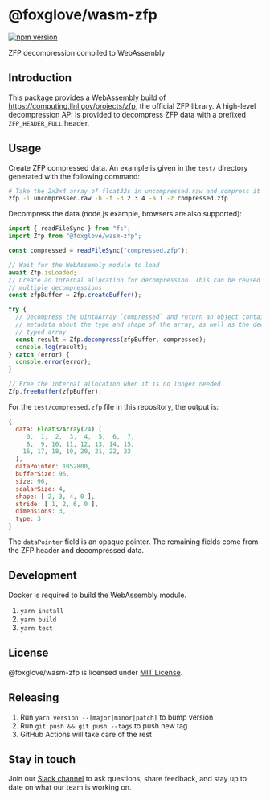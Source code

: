 # @foxglove/wasm-zfp

[![npm version](https://img.shields.io/npm/v/@foxglove/wasm-zfp)](https://www.npmjs.com/package/@foxglove/wasm-zfp)

ZFP decompression compiled to WebAssembly

## Introduction

This package provides a WebAssembly build of https://computing.llnl.gov/projects/zfp, the official ZFP library. A high-level decompression API is provided to decompress ZFP data with a prefixed `ZFP_HEADER_FULL` header.

## Usage

Create ZFP compressed data. An example is given in the `test/` directory generated with the following command:

```sh
# Take the 2x3x4 array of float32s in uncompressed.raw and compress it to compressed.zfp with a header
zfp -i uncompressed.raw -h -f -3 2 3 4 -a 1 -z compressed.zfp
```

Decompress the data (node.js example, browsers are also supported):

```ts
import { readFileSync } from "fs";
import Zfp from "@foxglove/wasm-zfp";

const compressed = readFileSync("compressed.zfp");

// Wait for the WebAssembly module to load
await Zfp.isLoaded;
// Create an internal allocation for decompression. This can be reused for
// multiple decompressions
const zfpBuffer = Zfp.createBuffer();

try {
  // Decompress the Uint8Array `compressed` and return an object containing
  // metadata about the type and shape of the array, as well as the decompressed
  // typed array
  const result = Zfp.decompress(zfpBuffer, compressed);
  console.log(result);
} catch (error) {
  console.error(error);
}

// Free the internal allocation when it is no longer needed
Zfp.freeBuffer(zfpBuffer);
```

For the `test/compressed.zfp` file in this repository, the output is:

```js
{
  data: Float32Array(24) [
     0,  1,  2,  3,  4,  5,  6,  7,
     8,  9, 10, 11, 12, 13, 14, 15,
    16, 17, 18, 19, 20, 21, 22, 23
  ],
  dataPointer: 1052800,
  bufferSize: 96,
  size: 96,
  scalarSize: 4,
  shape: [ 2, 3, 4, 0 ],
  stride: [ 1, 2, 6, 0 ],
  dimensions: 3,
  type: 3
}
```

The `dataPointer` field is an opaque pointer. The remaining fields come from the
ZFP header and decompressed data.

## Development

Docker is required to build the WebAssembly module.

1. `yarn install`
2. `yarn build`
3. `yarn test`

## License

@foxglove/wasm-zfp is licensed under [MIT License](https://opensource.org/licenses/MIT).

## Releasing

1. Run `yarn version --[major|minor|patch]` to bump version
2. Run `git push && git push --tags` to push new tag
3. GitHub Actions will take care of the rest

## Stay in touch

Join our [Slack channel](https://foxglove.dev/join-slack) to ask questions, share feedback, and stay up to date on what our team is working on.
